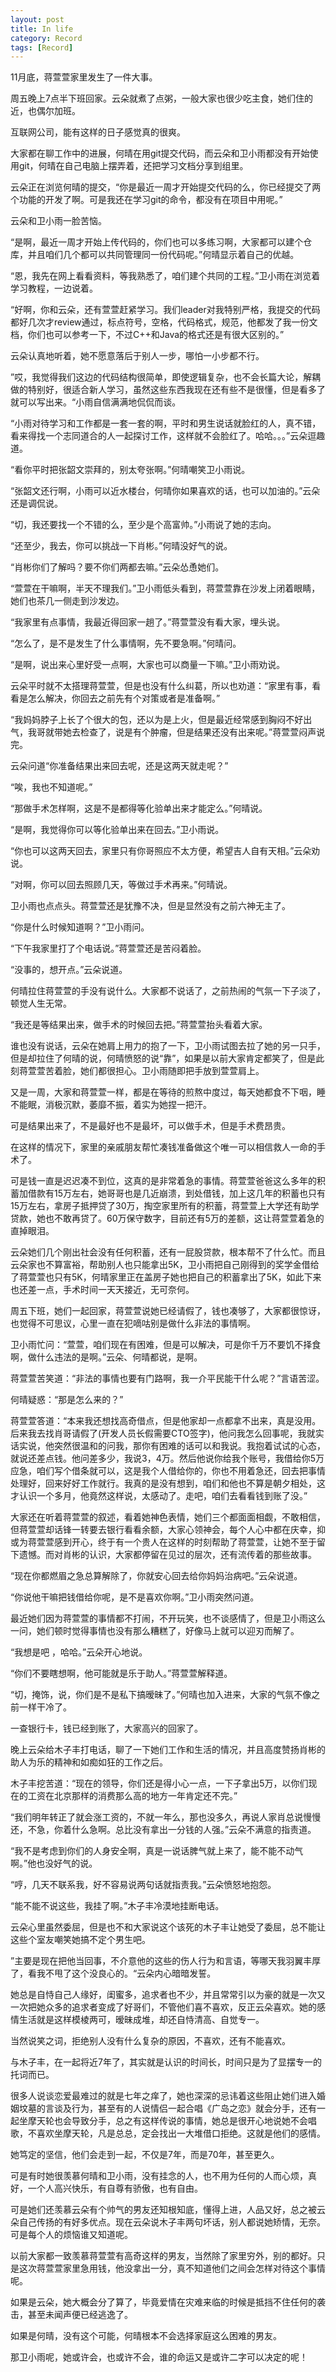 ```yaml
---
layout: post
title: In life 
category: Record
tags: [Record]
---
```





11月底，蒋萱萱家里发生了一件大事。

周五晚上7点半下班回家。云朵就煮了点粥，一般大家也很少吃主食，她们住的近，也偶尔加班。

互联网公司，能有这样的日子感觉真的很爽。

大家都在聊工作中的进展，何晴在用git提交代码，而云朵和卫小雨都没有开始使用git，何晴在自己电脑上摆弄着，还把学习文档分享到组里。

云朵正在浏览何晴的提交，“你是最近一周才开始提交代码的么，你已经提交了两个功能的开发了啊。可是我还在学习git的命令，都没有在项目中用呢。”

云朵和卫小雨一脸苦恼。

“是啊，最近一周才开始上传代码的，你们也可以多练习啊，大家都可以建个仓库，并且咱们几个都可以共同管理同一份代码呢。”何晴显示着自己的优越。

“恩，我先在网上看看资料，等我熟悉了，咱们建个共同的工程。”卫小雨在浏览着学习教程，一边说着。

“好啊，你和云朵，还有萱萱赶紧学习。我们leader对我特别严格，我提交的代码都好几次才review通过，标点符号，空格，代码格式，规范，他都发了我一份文档，你们也可以参考一下，不过C++和Java的格式还是有很大区别的。”

云朵认真地听着，她不愿意落后于别人一步，哪怕一小步都不行。

”哎，我觉得我们这边的代码结构很简单，即使逻辑复杂，也不会长篇大论，解耦做的特别好，很适合新人学习，虽然这些东西我现在还有些不是很懂，但是看多了就可以写出来。“小雨自信满满地侃侃而谈。

“小雨对待学习和工作都是一套一套的啊，平时和男生说话就脸红的人，真不错，看来得找一个志同道合的人一起探讨工作，这样就不会脸红了。哈哈。。。”云朵逗趣道。

“看你平时把张韶文崇拜的，别太夸张啊。”何晴嘲笑卫小雨说。

“张韶文还行啊，小雨可以近水楼台，何晴你如果喜欢的话，也可以加油的。”云朵还是调侃说。

“切，我还要找一个不错的么，至少是个高富帅。”小雨说了她的志向。

“还至少，我去，你可以挑战一下肖彬。”何晴没好气的说。

“肖彬你们了解吗？要不你们两都去嘛。”云朵怂恿她们。

“萱萱在干嘛啊，半天不理我们。”卫小雨低头看到，蒋萱萱靠在沙发上闭着眼睛，她们也茶几一侧走到沙发边。

“我家里有点事情，我最近得回家一趟了。”蒋萱萱没有看大家，埋头说。

“怎么了，是不是发生了什么事情啊，先不要急啊。”何晴问。

“是啊，说出来心里好受一点啊，大家也可以商量一下嘛。”卫小雨劝说。

云朵平时就不太搭理蒋萱萱，但是也没有什么纠葛，所以也劝道：“家里有事，看看是怎么解决，你回去之前先有个对策或者是准备啊。”

“我妈妈脖子上长了个很大的包，还以为是上火，但是最近经常感到胸闷不好出气，我哥就带她去检查了，说是有个肿瘤，但是结果还没有出来呢。”蒋萱萱闷声说完。

云朵问道“你准备结果出来回去呢，还是这两天就走呢？”

“唉，我也不知道呢。”

“那做手术怎样啊，这是不是都得等化验单出来才能定么。”何晴说。

“是啊，我觉得你可以等化验单出来在回去。”卫小雨说。

“你也可以这两天回去，家里只有你哥照应不太方便，希望吉人自有天相。”云朵劝说。

“对啊，你可以回去照顾几天，等做过手术再来。”何晴说。

卫小雨也点点头。蒋萱萱还是犹豫不决，但是显然没有之前六神无主了。

“你是什么时候知道啊？”卫小雨问。

“下午我家里打了个电话说。”蒋萱萱还是苦闷着脸。

“没事的，想开点。”云朵说道。

何晴拉住蒋萱萱的手没有说什么。大家都不说话了，之前热闹的气氛一下子淡了，顿觉人生无常。

“我还是等结果出来，做手术的时候回去把。”蒋萱萱抬头看着大家。

谁也没有说话，云朵在她肩上用力的抱了一下，卫小雨试图去拉了她的另一只手，但是却拉住了何晴的说，何晴愤怒的说“靠”，如果是以前大家肯定都笑了，但是此刻蒋萱萱苦着脸，她们都很担心。卫小雨随即把手放到萱萱肩上。

又是一周，大家和蒋萱萱一样，都是在等待的煎熬中度过，每天她都食不下咽，睡不能眠，消极沉默，萎靡不振，着实为她捏一把汗。

可是结果出来了，不是最好也不是最坏，可以做手术，但是手术费昂贵。

在这样的情况下，家里的亲戚朋友帮忙凑钱准备做这个唯一可以相信救人一命的手术了。

可是钱一直是迟迟凑不到位，这真的是非常着急的事情。蒋萱萱爸爸这么多年的积蓄加借款有15万左右，她哥哥也是几近崩溃，到处借钱，加上这几年的积蓄也只有15万左右，拿房子抵押贷了30万，掏空家里所有的积蓄，蒋萱萱上大学还有助学贷款，她也不敢再贷了。60万保守数字，目前还有5万的差额，这让蒋萱萱着急的直掉眼泪。

云朵她们几个刚出社会没有任何积蓄，还有一屁股贷款，根本帮不了什么忙。而且云朵家也不算富裕，帮助别人也只能拿出5K，卫小雨把自己刚得到的奖学金借给了蒋萱萱也只有5K，何晴家里正在盖房子她也把自己的积蓄拿出了5K，如此下来也还差一点，手术时间一天天接近，无可奈何。

周五下班，她们一起回家，蒋萱萱说她已经请假了，钱也凑够了，大家都很惊讶，也觉得不可思议，心里一直在犯嘀咕别是做什么非法的事情啊。

卫小雨忙问：“萱萱，咱们现在有困难，但是可以解决，可是你千万不要饥不择食啊，做什么违法的是啊。”云朵、何晴都说，是啊。

蒋萱萱苦笑道：“非法的事情也要有门路啊，我一介平民能干什么呢？”言语苦涩。

何晴疑惑：“那是怎么来的？”

蒋萱萱答道：“本来我还想找高奇借点，但是他家却一点都拿不出来，真是没用。后来我去找肖哥请假了(开发人员长假需要CTO签字)，他问我怎么回事呢，我就实话实说，他突然很温和的问我，那你有困难的话可以和我说。我抱着试试的心态，就说还差点钱。他问差多少，我说3，4万。然后他说你给我个账号，我借给你5万应急，咱们写个借条就可以，这是我个人借给你的，你也不用着急还，回去把事情处理好，回来好好工作就行。我真的是没有想到，咱们和他也不算是朝夕相处，这才认识一个多月，他竟然这样说，太感动了。走吧，咱们去看看钱到账了没。”

大家还在听着蒋萱萱的叙述，看着她神色表情，她们三个都面面相觑，不敢相信，但蒋萱萱却话锋一转要去银行看看余额，大家心领神会，每个人心中都在庆幸，抑或为蒋萱萱感到开心，终于有一个贵人在这样的时刻帮助了蒋萱萱，让她不至于留下遗憾。而对肖彬的认识，大家都停留在见过的层次，还有流传着的那些故事。

“现在你都燃眉之急总算解除了，你就安心回去给你妈妈治病吧。”云朵说道。

“你说他干嘛把钱借给你呢，是不是喜欢你啊。”卫小雨突然问道。

最近她们因为蒋萱萱的事情都不打闹，不开玩笑，也不谈感情了，但是卫小雨这么一问，她们顿时觉得事情也没有那么糟糕了，好像马上就可以迎刃而解了。

“我想是吧 ，哈哈。”云朵开心地说。

“你们不要瞎想啊，他可能就是乐于助人。”蒋萱萱解释道。

“切，掩饰，说，你们是不是私下搞暧昧了。”何晴也加入进来，大家的气氛不像之前一样干冷了。

一查银行卡，钱已经到账了，大家高兴的回家了。

晚上云朵给木子丰打电话，聊了一下她们工作和生活的情况，并且高度赞扬肖彬的助人为乐的精神和如痴如狂的工作之后。

木子丰挖苦道：“现在的领导，你们还是得小心一点，一下子拿出5万，以你们现在的工资在北京那样的消费那么高的地方一年肯定还不完。”

“我们明年转正了就会涨工资的，不就一年么，那也没多久，再说人家肖总说慢慢还，不急，你着什么急啊。总比没有拿出一分钱的人强。”云朵不满意的指责道。

“我不是考虑到你们的人身安全啊，真是一说话脾气就上来了，能不能不动气啊。”他也没好气的说。

“哼，几天不联系我，好不容易说两句话就指责我。”云朵愤怒地抱怨。

“能不能不说这些，我挂了啊。”木子丰冷漠地挂断电话。

云朵心里虽然委屈，但是也不和大家说这个该死的木子丰让她受了委屈，总不能让这些个室友嘲笑她搞不定个男生吧。

”主要是现在把他当回事，不介意他的这些的伤人行为和言语，等哪天我羽翼丰厚了，看我不甩了这个没良心的。“云朵内心暗暗发誓。
她总是自恃自己人缘好，闺蜜多，追求者也不少，并且常常引以为豪的就是一次又一次把她众多的追求者变成了好哥们，不管他们喜不喜欢，反正云朵喜欢。她的感情生活就是这样模棱两可，暧昧成堆，却还自恃清高、自觉专一。当然说笑之词，拒绝别人没有什么复杂的原因，不喜欢，还有不能喜欢。与木子丰，在一起将近7年了，其实就是认识的时间长，时间只是为了显摆专一的托词而已。很多人说谈恋爱最难过的就是七年之痒了，她也深深的忌讳着这些阻止她们进入婚姻坟墓的言谈及行为，甚至有的人说情侣一起合唱《广岛之恋》就会分手，还有一起坐摩天轮也会导致分手，总之有这样传说的事情，她总是很开心地说她不会唱歌，不喜欢坐摩天轮，凡是总总，定会找出一大堆借口拒绝。这就是他们的感情。

她笃定的坚信，他们会走到一起，不仅是7年，而是70年，甚至更久。
可是有时她很羡慕何晴和卫小雨，没有挂念的人，也不用为任何的人而心烦，真好，一个人高兴快乐，有自尊有骄傲，也有自由。

可是她们还羡慕云朵有个帅气的男友还知根知底，懂得上进，人品又好，总之被云朵自己传扬的有好多优点。现在云朵说木子丰两句坏话，别人都说她矫情，无奈。可是每个人的烦恼谁又知道呢。

以前大家都一致羡慕蒋萱萱有高奇这样的男友，当然除了家里穷外，别的都好。只是这次蒋萱萱家里急用钱，他没拿出一分，真不知道他们之间会怎样对待这个事情呢。

如果是云朵，她大概会分了算了，毕竟爱情在灾难来临的时候是抵挡不住任何的袭击，甚至未闻声便已经逃逸了。

如果是何晴，没有这个可能，何晴根本不会选择家庭这么困难的男友。

那卫小雨呢，她或许会，也或许不会，谁的命运又是或许二字可以决定的呢！



